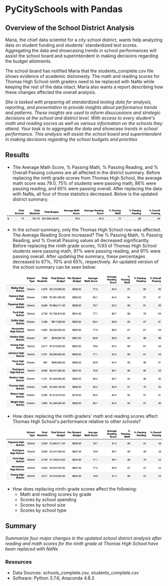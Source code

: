 # PyCitySchools with Pandas

## Overview of the School District Analysis
Maria, the chief data scientist for a city school district, wants help analyzing data on student funding and students' standardized test scores. Aggregating the data and showcasing trends in school performances will assist the school board and superintendent in making decisions regarding the budget allotments.

The school board has notified Maria that the students_complete.csv file shows evidence of academic dishonesty. The math and reading scores for Thomas High School ninth graders need to be replaced with NaNs while keeping the rest of the data intact. Maria also wants a report describing how these changes affected the overall analysis. 

*She is tasked with preparing all standardized testing data for analysis, reporting, and presentation to provide insights about performance trends and patterns. 
These insights are used to inform disucussions and strategic decisions at the school and district level.
With access to every student's math and reading socres as well as various information on the schools they attend. 
Your task is to aggregate the data and showcase trends in school performance.
This analysis will assist the school board and superintendent in making decisions regarding the school budgets and priorities*

## Results
- The Average Math Score, % Passing Math, % Passing Reading, and % Overall Passing columns are all affected in the district summary. Before replacing the ninth grade scores from Thomas High School, the average math score was 79.0, 75% of students were passing math, 86% were passing reading, and 65% were passing overall. After replacing the data with NaNs, all four of those statistics decreased. Below is the updated district summary.

<img src="https://github.com/npantfoerder/school-district-analysis/blob/master/Resources/district_summary_df.png">

- In the school summary, only the Thomas High School row was affected. The Average Reading Score increased? The % Passing Math, % Passing Reading, and % Overall Passing values all decreased significantly. Before replacing the ninth grade scores, %93 of Thomas High School students were passing math, 97% were passing reading, and 91% were passing overall. After updating the summary, these percentages decreased to 67%, 70% and 65%, respectively. An updated version of the school summary can be seen below:

<img src="https://github.com/npantfoerder/school-district-analysis/blob/master/Resources/by_school_summary_df.png" width="600">

- How does replacing the ninth graders' math and reading scores affect Thomas High School's performance relative to other schools?

<img src="https://github.com/npantfoerder/school-district-analysis/blob/master/Resources/bottom_schools.png" width="700">

- How does replacing ninth-grade scores affect the following:
  - Math and reading scores by grade
  - Scores by school spending
  - Scores by school size
  - Scores by school type

## Summary
*Summarize four major changes in the updated school district analysis after reading and math scores for the ninth grade at Thomas High School have been replaced with NaNs*

### Resources
- Data Sources: schools_complete.csv, students_complete.csv
- Software: Python 3.7.6, Anaconda 4.8.3
